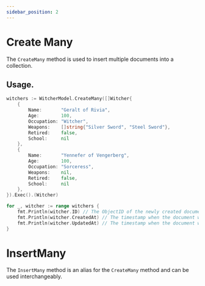 ```yaml
---
sidebar_position: 2
---
```


# Create Many

The `CreateMany` method is used to insert multiple documents into a collection.

## Usage.

```go
witchers := WitcherModel.CreateMany([]Witcher{
	{
		Name:       "Geralt of Rivia",
		Age:        100,
		Occupation: "Witcher",
		Weapons:    []string{"Silver Sword", "Steel Sword"},
		Retired:    false,
		School:     nil
	},
	{
		Name:       "Yennefer of Vengerberg",
		Age:        100,
		Occupation: "Sorceress",
		Weapons:    nil,
		Retired:    false,
		School:     nil
	},
}).Exec().(Witcher)

for _, witcher := range witchers {
	fmt.Println(witcher.ID) // The ObjectID of the newly created document
	fmt.Println(witcher.CreatedAt) // The timestamp when the document was created
	fmt.Println(witcher.UpdatedAt) // The timestamp when the document was last updated
}
```

# InsertMany

The `InsertMany` method is an alias for the `CreateMany` method and can be used interchangeably.
